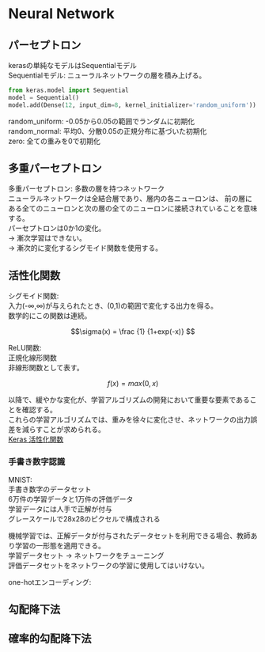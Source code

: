 # Neural Network  


## パーセプトロン  
kerasの単純なモデルはSequentialモデル  
Sequentialモデル: ニューラルネットワークの層を積み上げる。    
```Python
from keras.model import Sequential  
model = Sequential()  
model.add(Dense(12, input_dim=8, kernel_initializer='random_uniform'))  
```
random_uniform: -0.05から0.05の範囲でランダムに初期化  
random_normal: 平均0、分散0.05の正規分布に基づいた初期化  
zero: 全ての重みを0で初期化  


## 多重パーセプトロン  
多重パーセプトロン: 多数の層を持つネットワーク  
ニューラルネットワークは全結合層であり、層内の各ニューロンは、
前の層にある全てのニューロンと次の層の全てのニューロンに接続されていることを意味する。  
パーセプトロンは0か1の変化。  
→ 漸次学習はできない。  
→ 漸次的に変化するシグモイド関数を使用する。  


## 活性化関数  
シグモイド関数:  
入力(-∞,∞)が与えられたとき、(0,1)の範囲で変化する出力を得る。  
数学的にこの関数は連続。  
```math  
\sigma(x) = \frac {1} {1+exp(-x)}  
```  
ReLU関数:  
正規化線形関数  
非線形関数として表す。  
```math  
f(x)=max(0,x)  
```  
以降で、緩やかな変化が、学習アルゴリズムの開発において重要な要素であることを確認する。  
これらの学習アルゴリズムでは、重みを徐々に変化させ、ネットワークの出力誤差を減らすことが求められる。  
[Keras 活性化関数](https://keras.io/ja/activations/)

### 手書き数字認識
MNIST:  
  手書き数字のデータセット  
  6万件の学習データと1万件の評価データ  
  学習データには人手で正解が付与  
  グレースケールで28x28のピクセルで構成される

機械学習では、正解データが付与されたデータセットを利用できる場合、教師あり学習の一形態を適用できる。  
学習データセット → ネットワークをチューニング  
評価データセットをネットワークの学習に使用してはいけない。  

one-hotエンコーディング:


## 勾配降下法  



## 確率的勾配降下法  



